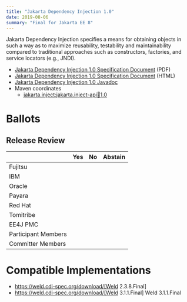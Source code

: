```yaml
---
title: "Jakarta Dependency Injection 1.0"
date: 2019-08-06
summary: "Final for Jakarta EE 8"
---
```


Jakarta Dependency Injection specifies a means for obtaining objects in such a way as to maximize reusability, testability and maintainability compared to traditional approaches such as constructors, factories, and service locators (e.g., JNDI).

* [Jakarta Dependency Injection 1.0 Specification Document](./injection-spec-1.0.pdf) (PDF)
* [Jakarta Dependency Injection 1.0 Specification Document](./injection-spec-1.0.html) (HTML)
* [Jakarta Dependency Injection 1.0 Javadoc](./apidocs)
* Maven coordinates
  * [jakarta.inject:jakarta.inject-api:jar:1.0](https://search.maven.org/artifact/jakarta.inject/jakarta.inject-api/1.0/jar)

# Ballots

## Release Review

|                       |  Yes    | No      | Abstain  |
|-----------------------|---------|---------|----------|
|Fujitsu                |         |         |          |
|IBM                    |         |         |          |
|Oracle                 |         |         |          |
|Payara                 |         |         |          |
|Red Hat                |         |         |          |
|Tomitribe              |         |         |          |
|EE4J PMC               |         |         |          |
|Participant Members    |         |         |          |
|Committer Members      |         |         |          |

# Compatible Implementations

* https://weld.cdi-spec.org/download/[Weld 2.3.8.Final]
* https://weld.cdi-spec.org/download/[Weld 3.1.1.Final]
Weld 3.1.1.Final